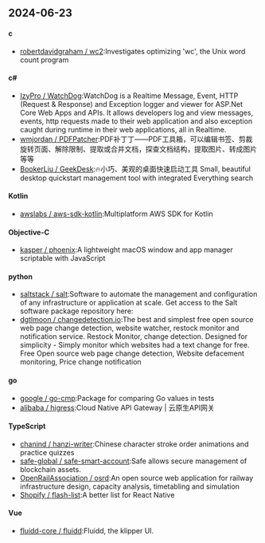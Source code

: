## 2024-06-23
#### c
* [robertdavidgraham / wc2](https://github.com/robertdavidgraham/wc2):Investigates optimizing 'wc', the Unix word count program
#### c#
* [IzyPro / WatchDog](https://github.com/IzyPro/WatchDog):WatchDog is a Realtime Message, Event, HTTP (Request & Response) and Exception logger and viewer for ASP.Net Core Web Apps and APIs. It allows developers log and view messages, events, http requests made to their web application and also exception caught during runtime in their web applications, all in Realtime.
* [wmjordan / PDFPatcher](https://github.com/wmjordan/PDFPatcher):PDF补丁丁——PDF工具箱，可以编辑书签、剪裁旋转页面、解除限制、提取或合并文档，探查文档结构，提取图片、转成图片等等
* [BookerLiu / GeekDesk](https://github.com/BookerLiu/GeekDesk):🔥小巧、美观的桌面快速启动工具 Small, beautiful desktop quickstart management tool with integrated Everything search
#### Kotlin
* [awslabs / aws-sdk-kotlin](https://github.com/awslabs/aws-sdk-kotlin):Multiplatform AWS SDK for Kotlin
#### Objective-C
* [kasper / phoenix](https://github.com/kasper/phoenix):A lightweight macOS window and app manager scriptable with JavaScript
#### python
* [saltstack / salt](https://github.com/saltstack/salt):Software to automate the management and configuration of any infrastructure or application at scale. Get access to the Salt software package repository here:
* [dgtlmoon / changedetection.io](https://github.com/dgtlmoon/changedetection.io):The best and simplest free open source web page change detection, website watcher, restock monitor and notification service. Restock Monitor, change detection. Designed for simplicity - Simply monitor which websites had a text change for free. Free Open source web page change detection, Website defacement monitoring, Price change notification
#### go
* [google / go-cmp](https://github.com/google/go-cmp):Package for comparing Go values in tests
* [alibaba / higress](https://github.com/alibaba/higress):Cloud Native API Gateway | 云原生API网关
#### TypeScript
* [chanind / hanzi-writer](https://github.com/chanind/hanzi-writer):Chinese character stroke order animations and practice quizzes
* [safe-global / safe-smart-account](https://github.com/safe-global/safe-smart-account):Safe allows secure management of blockchain assets.
* [OpenRailAssociation / osrd](https://github.com/OpenRailAssociation/osrd):An open source web application for railway infrastructure design, capacity analysis, timetabling and simulation
* [Shopify / flash-list](https://github.com/Shopify/flash-list):A better list for React Native
#### Vue
* [fluidd-core / fluidd](https://github.com/fluidd-core/fluidd):Fluidd, the klipper UI.
